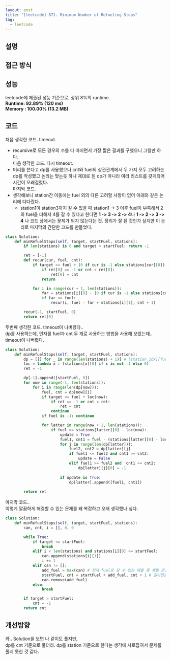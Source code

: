 ```yaml
---
layout: post
title: "[leetcode] 871. Minimum Number of Refueling Stops"
tag:
  - leetcode
---
```


## 설명


## 접근 방식


## 성능
leetcode에 제출된 성능 기준으로, 상위 8%의 runtime.  
**Runtime: 92.89% (120 ms)**  
**Memory : 100.00% (13.2 MB)**

## 코드
처음 생각한 코드. timeout.  
- recursive로 모든 경우의 수를 다 따지면서 가장 짧은 결과를 구했으니 그럴만 하다.  
다음 생각한 코드. 다시 timeout.
- 머리를 쓴다고 dp를 사용했으나 cnt와 fuel의 상관관계에서 두 가지 모두 고려하는 dp를 작성했고 논리는 맞는듯 하나 제대로 된 dp가 아니라 여러 리스트를 갖게되어 시간이 오래걸렸다.  
마지막 코드.
- 생각해보니 station간 이동에는 fuel 외의 다른 고려할 사항이 없어 아래와 같은 논리에 다다랐다.  
  -  station1이 station3까지 갈 수 있을 때 station1 -> 3 이후 fuel이 부족해서 2의 fuel을 더해서 4를 갈 수 있다고 한다면 **1 -> 3 -> 2 -> 4**나 **1 -> 2 -> 3 -> 4** 나 코드 상에서는 문제가 되지 않는다는 것. 정리가 잘 된 것인가 싶지만 이 논리로 마지막의 간단한 코드를 만들었다.

```python
class Solution:
    def minRefuelStops(self, target, startFuel, stations):
        if len(stations) is 0 and target > startFuel: return -1

        ret = [-1]
        def recur(cur, fuel, cnt):
            if target <= fuel + (0 if cur is -1 else stations[cur][0]):
                if ret[0] == -1 or cnt < ret[0]:
                    ret[0] = cnt
                return 

            for i in range(cur + 1, len(stations)):
                far = stations[i][0] - (0 if cur is -1 else stations[cur][0])
                if far <= fuel:
                    recur(i, fuel - far + stations[i][1], cnt + 1)

        recur(-1, startFuel, 0)
        return ret[0]
```

두번째 생각한 코드. timeout이 나버렸다..  
dp를 사용하는데, 인자를 fuel과 cnt 두 개로 사용하는 방법을 사용해 보았는데.. timeout이 나버렸다.  
```python
class Solution:
    def minRefuelStops(self, target, startFuel, stations):
        dp = [[] for _ in range(len(stations) + 1)] # [station_idx][fuel&cnt_list_idx][fuel&cnt]
        loc = lambda x : (stations[x][0] if x is not -1 else 0)
        ret = -1

        dp[-1].append([startFuel, 0])
        for now in range(-1, len(stations)):
            for i in range(len(dp[now])):
                fuel, cnt = dp[now][i]
                if target <= fuel + loc(now):
                    if ret == -1 or cnt < ret:
                        ret = cnt
                    continue
                if fuel is -1: continue

                for latter in range(now + 1, len(stations)):
                    if fuel >= stations[latter][0] - loc(now):
                        update = True
                        fuel1, cnt1 = fuel - (stations[latter][0] - loc(now)) + stations[latter][1], cnt + 1
                        for j in range(len(dp[latter])):
                            fuel2, cnt2 = dp[latter][j]
                            if fuel1 <= fuel2 and cnt1 >= cnt2:
                                update = False
                            elif fuel1 >= fuel2 and  cnt1 <= cnt2:
                                dp[latter][j][0] = -1
                        
                        if update is True:
                            dp[latter].append([fuel1, cnt1])
        
        return ret
```

마지막 코드..  
이렇게 깔끔하게 해결할 수 있는 문제를 왜 복잡하고 오래 생각했나 싶다.  
```python
class Solution:
    def minRefuelStops(self, target, startFuel, stations):
        can, cnt, i = [], 0, 0

        while True:
            if target <= startFuel:
                break
            elif i < len(stations) and stations[i][0] <= startFuel:
                can.append(stations[i][1])
                i += 1
            elif can != []:
                add_fuel = max(can) # 현재 fuel로 갈 수 있는 애들 중 제일 큰걸 골라서 가도록.
                startFuel, cnt = startFuel + add_fuel, cnt + 1 # 길이만큼 fuel을 쓰는게 아니라, 누적 fuel로 계산.
                can.remove(add_fuel)
            else:
                break

        if target > startFuel:
            cnt = -1
        return cnt
```

## 개선방향
와.. Solution을 보면 나 같이도 풀지만,  
dp를 cnt 기준으로 풀더라. dp를 station 기준으로 한다는 생각에 사로잡혀서 문제를 풀지 못한 것 같다.